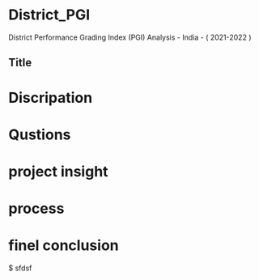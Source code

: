 # District_PGI
District Performance Grading Index (PGI) Analysis - India - ( 2021-2022 )

## Title

# Discripation 



 # Qustions 

# project insight

# process

# finel conclusion
$ sfdsf











